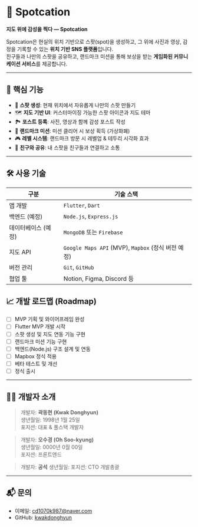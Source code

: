 # 📍 Spotcation

**지도 위에 감성을 찍다 — Spotcation**

Spotcation은 현실의 위치 기반으로 스팟(spot)을 생성하고, 그 위에 사진과 영상, 감정을 기록할 수 있는 **위치 기반 SNS 플랫폼**입니다.  
친구들과 나만의 스팟을 공유하고, 랜드마크 미션을 통해 보상을 받는 **게임화된 커뮤니케이션 서비스**를 제공합니다.

---

## 🌟 핵심 기능

- 📌 **스팟 생성**: 현재 위치에서 자유롭게 나만의 스팟 만들기
- 🗺️ **지도 기반 UI**: 커스터마이징 가능한 스팟 아이콘과 지도 테마
- 🏞️ **포스트 등록**: 사진, 영상과 함께 감성 포스트 작성
- 🏁 **랜드마크 미션**: 미션 클리어 시 보상 획득 (가상화폐)
- 🎮 **레벨 시스템**: 랜드마크 방문 시 레벨업 & 테두리 시각화 효과
- 👥 **친구와 공유**: 내 스팟을 친구들과 연결하고 소통

---

## 🛠️ 사용 기술

| 구분 | 기술 스택 |
|------|-----------|
| 앱 개발 | `Flutter`, `Dart` |
| 백엔드 (예정) | `Node.js`, `Express.js` |
| 데이터베이스 (예정) | `MongoDB` 또는 `Firebase` |
| 지도 API | `Google Maps API` (MVP), `Mapbox` (정식 버전 예정) |
| 버전 관리 | `Git`, `GitHub` |
| 협업 툴 | Notion, Figma, Discord 등 |


## 📈 개발 로드맵 (Roadmap)

- [ ] MVP 기획 및 와이어프레임 완성
- [ ] Flutter MVP 개발 시작
- [ ] 스팟 생성 및 지도 연동 기능 구현
- [ ] 랜드마크 미션 기능 구현
- [ ] 백엔드(Node.js) 구조 설계 및 연동
- [ ] Mapbox 정식 적용
- [ ] 베타 테스트 및 개선
- [ ] 정식 출시

---

## 🧑‍💻 개발자 소개

> 개발자: **곽동현 (Kwak Donghyun)**  
> 생년월일: 1998년 1월 25일  
> 포지션: 대표 & 풀스택 개발자

> 개발자: **오수경 (Oh Soo-kyung)**  
> 생년월일: 0000년 0월 00일  
> 포지션: 프론트엔드

> 개발자: **공석**
> 생년월일: 
> 포지션: CTO 개발총괄  



---

## 📬 문의

- 이메일: cd1070k987@naver.com
- GitHub: [kwakdonghyun](https://github.com/kwakdonghyun)


